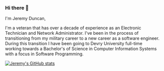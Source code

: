 ### Hi there 👋
I'm Jeremy Duncan,

  I'm a veteran that has over a decade of experience as an Electronic Technician and Network Administrator. I've been in the process of transitioning from my military career to a new career as a software engineer. During this transition I have been going to Devry University full-time working towards a Bachelor's of Science in Computer Information Systems with a focus in Software Programming.  

[![Jeremy's GitHub stats](https://github-readme-stats.vercel.app/api?username=JeremyDuncan)](https://github.com/JeremyDuncan/github-readme-stats)


<!--
**JeremyDuncan/JeremyDuncan** is a ✨ _special_ ✨ repository because its `README.md` (this file) appears on your GitHub profile.

Here are some ideas to get you started:

- 🔭 I’m currently working on ...
- 🌱 I’m currently learning ...
- 👯 I’m looking to collaborate on ...
- 🤔 I’m looking for help with ...
- 💬 Ask me about ...
- 📫 How to reach me: ...
- 😄 Pronouns: ...
- ⚡ Fun fact: ...
-->

